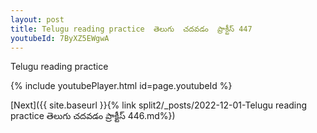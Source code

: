 ```yaml
---
layout: post
title: Telugu reading practice  తెలుగు  చదవడం  ప్రాక్టీస్ 447
youtubeId: 7ByXZ5EWgwA
---
```

 
 
Telugu reading practice
 
 
 
 
 


{% include youtubePlayer.html id=page.youtubeId %}
 
[Next]({{ site.baseurl }}{% link  split2/_posts/2022-12-01-Telugu reading practice  తెలుగు  చదవడం  ప్రాక్టీస్ 446.md%})
 
